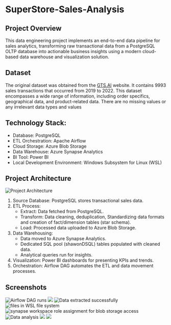 # SuperStore-Sales-Analysis

## Project Overview
This data engineering project implements an end-to-end data pipeline for sales analytics, transforming raw transactional data from a PostgreSQL OLTP database into actionable business insights using a modern cloud-based data warehouse and visualization solution.

## Dataset
The original dataset was obtained from the [GTS.AI](https://gts.ai/dataset-download/superstore-sales-dataset/) website. It contains 9993 sales transactions that occurred from 2019 to 2022. This dataset encompasses a wide range of information, including order specifics, geographical data, and product-related data. There are no missing values or any irrelevant data types and values

## Technology Stack:
  - Database: PostgreSQL
  - ETL Orchestration: Apache Airflow
  - Cloud Storage: Azure Blob Storage
  - Data Warehouse: Azure Synapse Analytics
  - BI Tool: Power BI
  - Local Development Environment: Windows Subsystem for Linux (WSL)

## Project Architecture
![Project Architecture](https://github.com/ShawonSimon/SuperStore-Sales-Data-Engineering/blob/main/screenshots/ProjectArchitecture.jpg?raw=true)

1. Source Database: PostgreSQL stores transactional sales data.
2. ETL Process:
   - Extract: Data fetched from PostgreSQL.
   - Transform: Data cleaning, deduplication, Standardizing data formats and creation of fact/dimension tables (star schema).
   - Load: Processed data uploaded to Azure Blob Storage.
3. Data Warehousing:
   - Data moved to Azure Synapse Analytics.
   - Dedicated SQL pool (shawonDSQL) tables populated with cleaned data.
   - Analytical queries run for insights.
4. Visualization: Power BI dashboards for presenting KPIs and trends.
5. Orchestration: Airflow DAG automates the ETL and data movement processes.

## Screenshots
![Airflow DAG runs](https://github.com/ShawonSimon/SuperStore-Sales-Data-Engineering/blob/main/screenshots/AirflowDAGrun.png?raw=true)
![](https://github.com/ShawonSimon/SuperStore-Sales-Data-Engineering/blob/main/screenshots/salesERD.png?raw=true)
![Data extracted successfully](https://github.com/ShawonSimon/SuperStore-Sales-Data-Engineering/blob/main/screenshots/ExtractTask.png?raw=true)
![files in WSL file system](https://github.com/ShawonSimon/SuperStore-Sales-Data-Engineering/blob/main/screenshots/FilesAirflow.png?raw=true)
![synapse workspace role assignment for blob storage access](https://github.com/ShawonSimon/SuperStore-Sales-Data-Engineering/blob/main/screenshots/RoleAssignment.png?raw=true)
![Data analysis](https://github.com/ShawonSimon/SuperStore-Sales-Data-Engineering/blob/main/screenshots/DataAnalysis.png?raw=true)
![](https://github.com/ShawonSimon/SuperStore-Sales-Data-Engineering/blob/main/screenshots/Dashboard2.png?raw=true)
![](https://github.com/ShawonSimon/SuperStore-Sales-Data-Engineering/blob/main/screenshots/Dashboard.png?raw=true)
